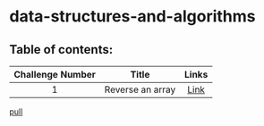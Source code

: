 # data-structures-and-algorithms
## **Table of contents:**
 
| Challenge Number | Title | Links  |
| :-------------: | :----------: | :-----------: |
| 1	 | Reverse an array | [Link](/Challenge/Reverse.md) |

[pull](https://github.com/joud-alnsour/data-structures-and-algorithms/pulls)
